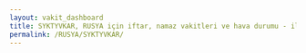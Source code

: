 ```yaml
---
layout: vakit_dashboard
title: SYKTYVKAR, RUSYA için iftar, namaz vakitleri ve hava durumu - ilçe/eyalet seç
permalink: /RUSYA/SYKTYVKAR/
---
```


<script type="text/javascript">
  var GLOBAL_COUNTRY = 'RUSYA';
  var GLOBAL_CITY = 'SYKTYVKAR';
  var GLOBAL_STATE = '';
  var lat = 72;
  var lon = 21;
</script>
